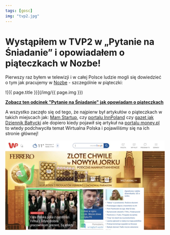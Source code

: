 ```yaml
---
tags: [gosc]
img: "tvp2.jpg"
---
```


# Wystąpiłem w TVP2 w „Pytanie na Śniadanie” i opowiadałem o piąteczkach w Nozbe!

Pierwszy raz byłem w telewizji i w całej Polsce ludzie mogli się dowiedzieć o tym jak pracujemy w [Nozbe][n] - szczególnie w piąteczki:

<!--More-->

![{{ page.title }}](/img/{{ page.img }})

**[Zobacz ten odcinek "Pytanie na Śniadanie" jak opowiadam o piąteczkach](https://pytanienasniadanie.tvp.pl/39539928/jaki-jest-idealny-czas-pracy)**

A wszystko zaczęło się od tego, że najpierw był artykułów o piąteczkach w takich miejscach jak: [Mam Startup](https://mamstartup.pl/zespol/11178/od-roku-pracownicy-nozbe-maja-wolne-piatki-nie-wroca-juz-do-40-godzinnego-tygodnia-pracy), czy [portalu InnPoland](https://innpoland.pl/134901,kiedy-korpoludki-siedza-po-godzinach-oni-w-piatek-robia-co-chca-ich-pracodawca-cieszy-sie-razem-z-nimi) czy [gazet jak Dziennik Bałtycki](https://plus.dziennikbaltycki.pl/luzne-piateczki-nowoczesny-pomysl-ze-startupu-podnosza-produktywnosc/ar/12051000) ale dopiero kiedy pojawił się artykuł na [portalu money.pl](https://msp.money.pl/wiadomosci/zarzadzanie/artykul/piatek-piateczek-piatunio-w-tej-firmie-to,176,0,2418096.html) to wtedy podchwyciła temat Wirtualna Polska i pojawiliśmy się na ich stronie głównej!

![{{ page.title }} 2](/img/tvp2-2.jpg)


[n]: https://nozbe.com/